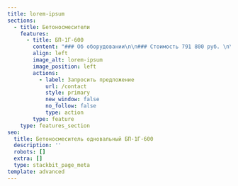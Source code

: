 ```yaml
---
title: lorem-ipsum
sections:
  - title: Бетоносмесители
    features:
      - title: БП-1Г-600
        content: "### Об оборудовании\n\n### Стоимость 791 800 руб. \n\n**Производительность 15 куб.м.**\n\n![](/images/15121227700936.jpg)![](/images/15602519547763.jpg)\n\nБетоносмеситель состоит из корпуса, скипа, который по роликам\nперемещается по направляющим, привода подъемника, шкафа электрического,\nпульта управления. Привод подъемника состоит из лебедки,\nэлектродвигателя со встроенным электротормозом, червячного редуктора и\nклиноременной передачи, смонтированных на одном основании. Привод\nподъемника предназначен для подъема скипа с компонентами смеси,\nопрокидывания его и опускания вниз.\n\nВ корпусе расположен роторный узел, вращение которого\nосуществляется цилиндрическим редуктором через клиноременную передачу от\nэлектродвигателя. Роторный узел предназначен для перемешивания и\nвыгрузки смеси. Роторный узел состоит из вала на котором крепятся 2\nгруппы лопастей (по 3 лопасти), обращенных навстречу друг к другу.\nВыгрузка смеси производится путем открывания крышки затвора в нижней\nчасти корпуса.\n\nПодача воды в корпус бетоносмесителя осуществляется через\nсистему водопитания. Управление работой бетоносмесителя осуществляется с\nпульта управления. Чистку внутренней полости корпуса, лопастей\nпроизводить водой. Для слива воды предусмотрено выпускное окно.\n\n##### Технические характеристики&#xA;                     &#xA;\n\n*   Объем по загрузке, литров600\n\n*   Объем готового замеса по бетону, л430\n\n*   Объем готового замеса по раствору, л480\n\n*   Производительность, куб. метров10...15\n\n*   Количество циклов за час, при использовании в автоматических линиях30\n\n*   Время перемешивания смеси, секунд90...180\n\n*   Крупность заполнителя не более, мм70\n\n*   Частота вращения валов, об\\мин28\n\n*   Напряжение питания, В\\Гц380/50\n\n*   Общая установленная мощность, кВт10.5\n\n*   Затвор секторный, ручной привод\_\n\n*   Масса не более, кг 1600\n\n*   Высота, мм 2030\n\n*   Ширина, мм 1780\n\n*   Длина, мм2320\n"
        align: left
        image_alt: lorem-ipsum
        image_position: left
        actions:
          - label: Запросить предложение
            url: /contact
            style: primary
            new_window: false
            no_follow: false
            type: action
        type: feature
    type: features_section
seo:
  title: Бетоносмеситель одновальный БП-1Г-600
  description: ''
  robots: []
  extra: []
  type: stackbit_page_meta
template: advanced
---
```


